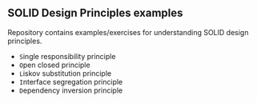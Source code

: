 ## SOLID Design Principles examples

Repository contains examples/exercises for understanding SOLID design principles.

- `S`ingle responsibility principle
- `O`pen closed principle
- `L`iskov substitution principle
- `I`nterface segregation principle
- `D`ependency inversion principle
